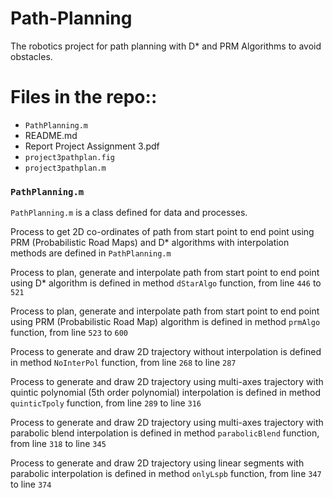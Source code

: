 # Path-Planning
The robotics project for path planning with D* and PRM Algorithms to avoid obstacles.

# Files in the repo::

- `PathPlanning.m`
- README.md
- Report Project Assignment 3.pdf
- `project3pathplan.fig`
- `project3pathplan.m`



### `PathPlanning.m`

`PathPlanning.m` is a class defined for data and processes.

Process to get 2D co-ordinates of path from start point to end point using PRM (Probabilistic Road Maps) and D* algorithms with interpolation methods are defined in `PathPlanning.m`


Process to plan, generate and interpolate path from start point to end point using D* algorithm is defined in method `dStarAlgo`
function, from line `446` to `521`

Process to plan, generate and interpolate path from start point to end point using PRM (Probabilistic Road Map) algorithm is
defined in method `prmAlgo` function, from line `523` to `600`

Process to generate and draw 2D trajectory without interpolation is defined in method `NoInterPol` function,
from line `268` to line `287`

Process to generate and draw 2D trajectory using multi-axes trajectory with quintic polynomial (5th order polynomial) interpolation is
defined in method `quinticTpoly` function, from line `289` to line `316`

Process to generate and draw 2D trajectory using multi-axes trajectory with parabolic blend interpolation is
defined in method `parabolicBlend` function, from line `318` to line `345`

Process to generate and draw 2D trajectory using linear segments with parabolic interpolation is
defined in method `onlyLspb` function, from line `347` to line `374`
